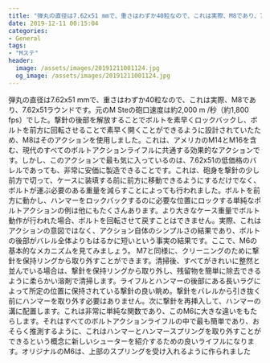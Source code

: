 ```yaml
---
title: "弾丸の直径は7.62x51 mmで、重さはわずか40粒なので、これは実際、M8であり、7.62x51ラウンドです。"
date: 2019-12-11 00:15:04
categories:
- General
tags:
- "Mステ"
header:
  image: /assets/images/20191211001124.jpg
  og_image: /assets/images/20191211001124.jpg
---
```


弾丸の直径は7.62x51 mmで、重さはわずか40粒なので、これは実際、M8であり、7.62x51ラウンドです。元のM Steの砲口速度は約2,000 m /秒（約1,800 fps）でした。撃針の後部を解放することでボルトを素早くロックバックし、ボルトを前方に回転させることで素早く開くことができるように設計されていたため、M8はそのアクションを使用しました。これは、アメリカのM14とM16を含む、現代のすべてのボルトアクションライフルに共通する効果的なアクションです。しかし、このアクションで最も気に入っているのは、7.62x51の低価格のバレルであっても、非常に安価に製造できることです。これは、砲身を撃針の少し前方で切って、ケースに装填する前に前方に移動できるようにするだけでなく、ボルトが運ぶ必要のある重量を減らすことによっても行われました。ボルトを前方に動かし、ハンマーをロックバックするのに必要な位置にロックする単純なボルトアクションの例は他にもたくさんあります。より大きなケース重量でボルト動作が行われた場合、ボルトを回転させて戻すことはできません。実際、これはアクションの意図ではなく、アクション自体のシンプルさの結果であり、ボルトの後部がバレル全体よりもはるかに短いという事実の結果です。ここで、M6の基本的なメカニズムを見てみましょう。 M7と同様に、クリーニングのために撃針を保持リングから取り外すことができます。清掃後、すべてがきれいに整然と並んでいる場合は、撃針を保持リングから取り外し、残留物を簡単に除去できるように柔らかい溶剤で清掃します。ライフルとハンマーの後部にある長いラグによって所定の位置に保持されている撃針の良い眺め。撃針をバレルから引き抜く前にハンマーを取り外す必要はありません。次に撃針を再挿入して、ハンマーの溝に配置します。これは非常に単純な関数であり、このM6に大きな違いをもたらします。それはすべてのボルトアクションライフルの中で最も簡単であり、おそらく推測するように、これはハンマーとハンマースプリングを取り外すことができるという概念に新しいシューターを紹介するための良いライフルになります。オリジナルのM6は、上部のスプリングを受け入れるように作られました
